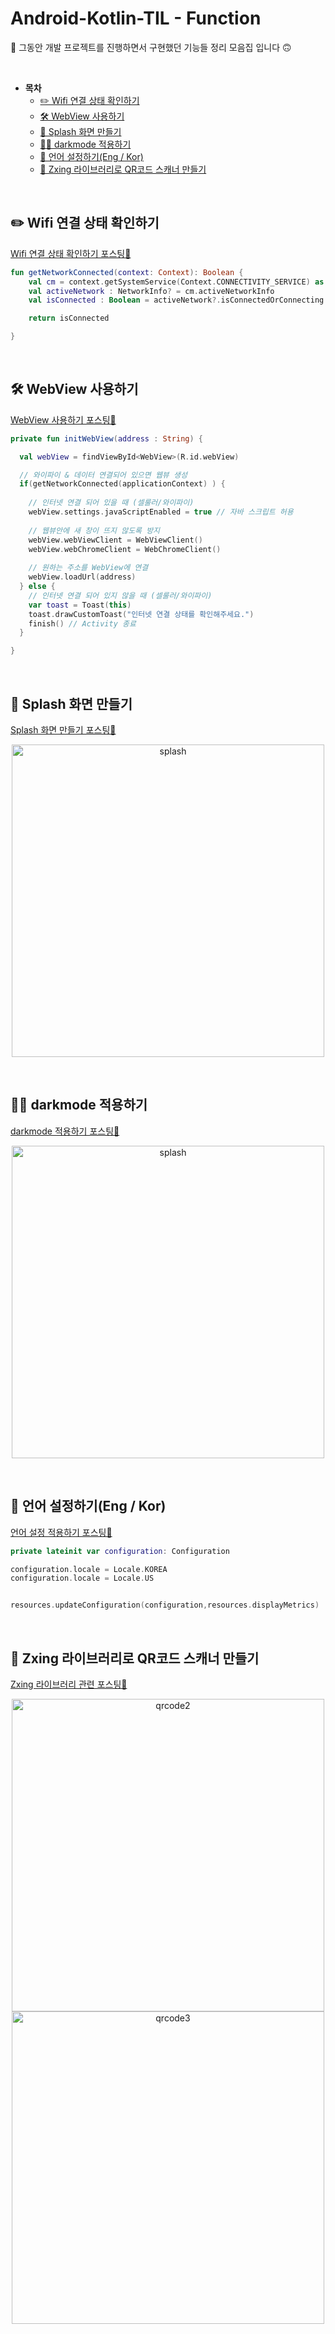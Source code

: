 # Android-Kotlin-TIL - Function
🙂 그동안 개발 프로젝트를 진행하면서 구현했던 기능들 정리 모음집 입니다 🙃

<br>

- **목차**
  - [✏️ Wifi 연결 상태 확인하기](#✏️-Wifi-연결-상태-확인하기)
  - [🛠 WebView 사용하기](#🛠-WebView-사용하기)
  - [💫 Splash 화면 만들기](#💫-Splash-화면-만들기)
  - [🦹🏻 darkmode 적용하기](#🦹🏻-darkmode-적용하기)
  - [📝 언어 설정하기(Eng / Kor)](#📝-언어-설정하기(Eng-/-Kor))
  - [🥕 Zxing 라이브러리로 QR코드 스캐너 만들기](#🥕-Zxing-라이브러리로-QR코드-스캐너-만들기)



<br>

## ✏️ Wifi 연결 상태 확인하기

[Wifi 연결 상태 확인하기 포스팅📌](https://yunaaaas.tistory.com/9?category=966970)

~~~kotlin
fun getNetworkConnected(context: Context): Boolean {
    val cm = context.getSystemService(Context.CONNECTIVITY_SERVICE) as ConnectivityManager
    val activeNetwork : NetworkInfo? = cm.activeNetworkInfo
    val isConnected : Boolean = activeNetwork?.isConnectedOrConnecting == true

    return isConnected

}
~~~

<br>

## 🛠 WebView 사용하기

[WebView 사용하기 포스팅📌](https://yunaaaas.tistory.com/11?category=966970)

~~~kotlin
private fun initWebView(address : String) {

  val webView = findViewById<WebView>(R.id.webView)

  // 와이파이 & 데이터 연결되어 있으면 웹뷰 생성
  if(getNetworkConnected(applicationContext) ) {
    
    // 인터넷 연결 되어 있을 때 (셀룰러/와이파이)
    webView.settings.javaScriptEnabled = true // 자바 스크립트 허용
    
    // 웹뷰안에 새 창이 뜨지 않도록 방지
    webView.webViewClient = WebViewClient() 
    webView.webChromeClient = WebChromeClient()
    
    // 원하는 주소를 WebView에 연결
    webView.loadUrl(address) 
  } else {
    // 인터넷 연결 되어 있지 않을 때 (셀룰러/와이파이)
    var toast = Toast(this)
    toast.drawCustomToast("인터넷 연결 상태를 확인해주세요.")
    finish() // Activity 종료
  }

}
~~~

<br>

## 💫 Splash 화면 만들기

[Splash 화면 만들기 포스팅📌](https://yunaaaas.tistory.com/17?category=966970)

<p align="center">
  <img src = "https://blog.kakaocdn.net/dn/bXa0pX/btqR6u9MVvP/gX4zpkCH9VPozDe9V8u3Y1/img.gif" alt="splash" height="500px" />
</p>



<br>

## 🦹🏻 darkmode 적용하기

[darkmode 적용하기 포스팅📌](https://yunaaaas.tistory.com/18?category=966970)

<p align="center">
  <img src = "https://img1.daumcdn.net/thumb/R1280x0/?scode=mtistory2&fname=https%3A%2F%2Fblog.kakaocdn.net%2Fdn%2Fn8eQp%2FbtqR9mwSaJc%2FVkdR6kOUhktPsfpNFTwz5K%2Fimg.gif" alt="splash" height="500px" />
</p>

<br>

## 📝 언어 설정하기(Eng / Kor)

[언어 설정 적용하기 포스팅📌](https://yunaaaas.tistory.com/19?category=966970)

~~~kotlin
private lateinit var configuration: Configuration

configuration.locale = Locale.KOREA
configuration.locale = Locale.US


resources.updateConfiguration(configuration,resources.displayMetrics)

~~~

<br>

## 🥕 Zxing 라이브러리로 QR코드 스캐너 만들기

[Zxing 라이브러리 관련 포스팅📌](https://yunaaaas.tistory.com/10?category=966969)

<p align="center">
  <img src = "https://user-images.githubusercontent.com/45454585/104130474-44e4dc00-53b4-11eb-9369-65c8b04f14a3.jpg" alt="qrcode2" height="500px" />
  <img src = "https://user-images.githubusercontent.com/45454585/104130476-46ae9f80-53b4-11eb-9e35-211543446e27.jpg" alt="qrcode3" height="500px" />
</p>

